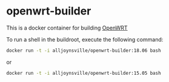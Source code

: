 openwrt-builder
========================

This is a docker container for building [OpenWRT](https://openwrt.org/)


To run a shell in the buildroot, execute the following command:
```sh
docker run -t -i alljoynsville/openwrt-builder:18.06 bash
```
or
```sh
docker run -t -i alljoynsville/openwrt-builder:15.05 bash
```

